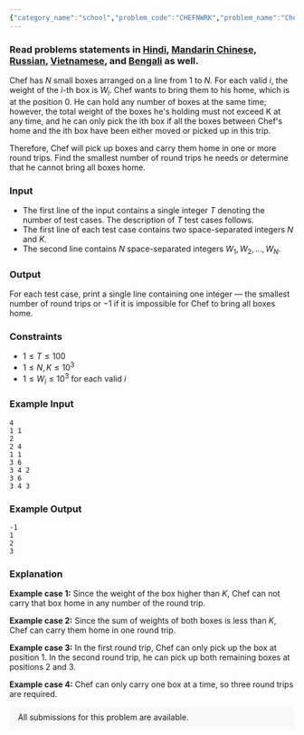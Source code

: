 ```yaml
---
{"category_name":"school","problem_code":"CHEFNWRK","problem_name":"Chef and Work","problemComponents":{"constraints":"","constraintsState":false,"subtasks":"","subtasksState":false,"inputFormat":"","inputFormatState":false,"outputFormat":"","outputFormatState":false,"sampleTestCases":{"0":{"id":1,"input":"4\r\n1 1 \r\n2\r\n2 4\r\n1 1\r\n3 6\r\n3 4 2\r\n3 6\r\n3 4 3","output":"-1\r\n1\r\n2\r\n3","explanation":"**Example case 1:** Since the weight of the box higher than $K$, Chef can not carry that box home in any number of the round trip.\r\n\r\n**Example case 2:** Since the sum of weights of both boxes is less than $K$, Chef can carry them home in one round trip.\r\n\r\n**Example case 3:** In the first round trip, Chef can only pick up the box at position $1$. In the second round trip, he can pick up both remaining boxes at positions $2$ and $3$.\r\n\r\n**Example case 4:** Chef can only carry one box at a time, so three round trips are required.","isDeleted":false}}},"video_editorial_url":"https://youtu.be/tg0cDl__2-8","languages_supported":{"0":"CPP14","1":"C","2":"JAVA","3":"PYTH 3.6","4":"CPP17","5":"PYTH","6":"PYP3","7":"CS2","8":"ADA","9":"PYPY","10":"TEXT","11":"PAS fpc","12":"NODEJS","13":"RUBY","14":"PHP","15":"GO","16":"HASK","17":"TCL","18":"PERL","19":"SCALA","20":"LUA","21":"kotlin","22":"BASH","23":"JS","24":"LISP sbcl","25":"rust","26":"PAS gpc","27":"BF","28":"CLOJ","29":"R","30":"D","31":"CAML","32":"FORT","33":"ASM","34":"swift","35":"FS","36":"WSPC","37":"LISP clisp","38":"SQL","39":"SCM guile","40":"PERL6","41":"ERL","42":"CLPS","43":"ICK","44":"NICE","45":"PRLG","46":"ICON","47":"COB","48":"SCM chicken","49":"PIKE","50":"SCM qobi","51":"ST","52":"SQLQ","53":"NEM"},"max_timelimit":1,"source_sizelimit":50000,"problem_author":"rishup_nitdgp","problem_tester":"","date_added":"15-08-2020","tags":{"0":"ad","1":"cakewalk","2":"cook121","3":"greedy","4":"psychik","5":"rishup_nitdgp","6":"rishup_nitdgp"},"problem_difficulty_level":"Cakewalk","best_tag":"Ad Hoc","editorial_url":"https://discuss.codechef.com/problems/CHEFNWRK","time":{"view_start_date":1598208302,"submit_start_date":1598208302,"visible_start_date":1598208302,"end_date":1735669800},"is_direct_submittable":false,"problemDiscussURL":"https://discuss.codechef.com/search?q=CHEFNWRK","is_proctored":false,"visitedContests":{},"layout":"problem"}
---
```

### Read problems statements in [Hindi](https://www.codechef.com/download/translated/COOK121/hindi/CHEFNWRK.pdf), [Mandarin Chinese](https://www.codechef.com/download/translated/COOK121/mandarin/CHEFNWRK.pdf), [Russian](https://www.codechef.com/download/translated/COOK121/russian/CHEFNWRK.pdf), [Vietnamese](https://www.codechef.com/download/translated/COOK121/vietnamese/CHEFNWRK.pdf), and [Bengali](https://www.codechef.com/download/translated/COOK121/bengali/CHEFNWRK.pdf) as well.

Chef has $N$ small boxes arranged on a line from $1$ to $N$. For each valid $i$, the weight of the $i$-th box is $W_i$. Chef wants to bring them to his home, which is at the position $0$. He can hold any number of boxes at the same time; however, the total weight of the boxes he's holding must not exceed K at any time, and he can only pick the ith box if all the boxes between Chef's home and the ith box have been either moved or picked up in this trip.

Therefore, Chef will pick up boxes and carry them home in one or more round trips. Find the smallest number of round trips he needs or determine that he cannot bring all boxes home.

### Input
- The first line of the input contains a single integer $T$ denoting the number of test cases. The description of $T$ test cases follows.
- The first line of each test case contains two space-separated integers $N$ and $K$.
- The second line contains $N$ space-separated integers $W_1, W_2, \ldots, W_N$.

### Output
For each test case, print a single line containing one integer ― the smallest number of round trips or $-1$ if it is impossible for Chef to bring all boxes home.

### Constraints
- $1 \le T \le 100$
- $1 \le N, K \le 10^3$
- $1 \le W_i \le 10^3$ for each valid $i$

### Example Input
```
4
1 1 
2
2 4
1 1
3 6
3 4 2
3 6
3 4 3
```

### Example Output
```
-1
1
2
3
```

### Explanation
**Example case 1:** Since the weight of the box higher than $K$, Chef can not carry that box home in any number of the round trip.

**Example case 2:** Since the sum of weights of both boxes is less than $K$, Chef can carry them home in one round trip.

**Example case 3:** In the first round trip, Chef can only pick up the box at position $1$. In the second round trip, he can pick up both remaining boxes at positions $2$ and $3$.

**Example case 4:** Chef can only carry one box at a time, so three round trips are required.

<aside style='background: #f8f8f8;padding: 10px 15px;'><div>All submissions for this problem are available.</div></aside>